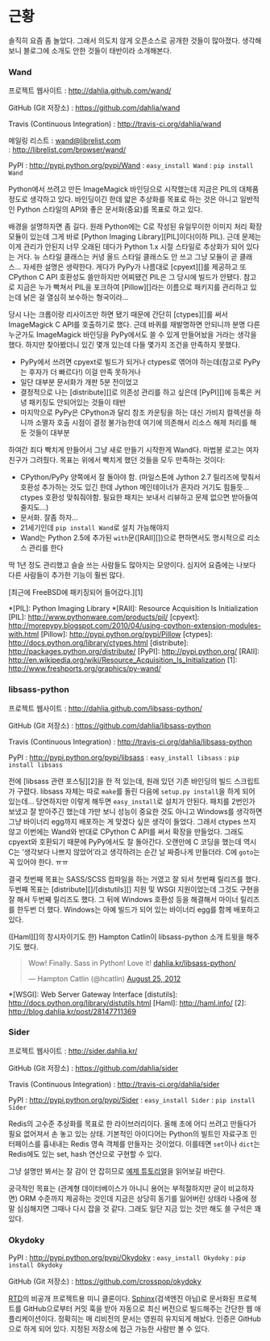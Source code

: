 근황
====

솔직히 요즘 좀 놀았다. 그래서 의도치 않게 오픈소스로 공개한 것들이 많아졌다. 생각해보니 블로그에 소개도 안한 것들이 태반이라 소개해본다.

### Wand

프로젝트 웹사이트
:   <http://dahlia.github.com/wand/>

GitHub (Git 저장소)
:   <https://github.com/dahlia/wand>

Travis (Continuous Integration)
:   <http://travis-ci.org/dahlia/wand>

메일링 리스트
:   <wand@librelist.com>  
:   <http://librelist.com/browser/wand/>

PyPI
:   <http://pypi.python.org/pypi/Wand>
:   `easy_install Wand`
:   `pip install Wand`

Python에서 쓰려고 만든 ImageMagick 바인딩으로 시작했는데 지금은 PIL의 대체품 정도로 생각하고 있다. 바인딩이긴 한데 얇은 추상화를 목표로 하는 것은 아니고 일반적인 Python 스타일의 API와 좋은 문서화(중요)를 목표로 하고 있다.

배경을 설명하자면 좀 길다. 원래 Python에는 C로 작성된 유일무이한 이미지 처리 확장 모듈이 있는데 그게 바로 [Python Imaging Library][PIL]이다(이하 PIL). 근데 문제는 이게 관리가 안된지 너무 오래된 데다가 Python 1.x 시절 스타일로 추상화가 되어 있다는 거다. 뉴 스타일 클래스는 커녕 올드 스타일 클래스도 안 쓰고 그냥 모듈이 곧 클래스… 자세한 설명은 생략한다. 게다가 PyPy가 나름대로 [cpyext][]를 제공하고 또 CPython C API 호환성도 쓸만하지만 어찌됐건 PIL은 그 당시에 빌드가 안됐다. 참고로 지금은 누가 빡쳐서 PIL을 포크하여 [Pillow][]라는 이름으로 패키지를 관리하고 있는데 낡은 걸 열심히 보수하는 형국이라…

당시 나는 크롭이랑 리사이즈만 하면 됐기 때문에 간단히 [ctypes][]를 써서 ImageMagick C API를 호출하기로 했다. 근데 바퀴를 재발명하면 안되니까 분명 다른 누군가도 ImageMagick 바인딩을 PyPy에서도 쓸 수 있게 만들어놨을 거라는 생각을 했다. 하지만 찾아봤더니 있긴 몇개 있는데 다들 몇가지 조건을 만족하지 못했다.

- PyPy에서 쓰려면 cpyext로 빌드가 되거나 ctypes로 엮어야 하는데(참고로 PyPy는 후자가 더 빠르다!) 이걸 만족 못하거나
- 일단 대부분 문서화가 개판 5분 전이었고
- 결정적으로 나는 [distribute][]로 의존성 관리를 하고 싶은데 [PyPI][]에 등록은 커녕 패키징도 안되어있는 것들이 태반
- 마지막으로 PyPy은 CPython과 달리 참조 카운팅을 하는 대신 가비지 컬렉션을 하니까 소멸자 호출 시점이 결정 불가능한데 여기에 의존해서 리소스 해제 처리를 해둔 것들이 대부분

하여간 죄다 빡치게 만들어서 그냥 새로 만들기 시작한게 Wand다. 마법봉 로고는 여자친구가 그려줬다. 목표는 위에서 빡치게 했던 것들을 모두 만족하는 것이다:

- CPython/PyPy 양쪽에서 잘 돌아야 함. (마일스톤에 Jython 2.7 릴리즈에 맞춰서 호환성 추가하는 것도 있긴 한데 Jython 메인테이너가 혼자라 거기도 힘들듯… ctypes 호환성 맞춰줘야함. 필요한 패치는 보내서 리뷰하고 문제 없으면 받아들여줄지도…)
- 문서화. 잘좀 하자…
- 21세기인데 `pip install Wand`로 설치 가능해야지
- Wand는 Python 2.5에 추가된 `with`문([RAII][])으로 편하면서도 명시적으로 리소스 관리를 한다

딱 1년 정도 관리했고 슬슬 쓰는 사람들도 많아지는 모양이다. 심지어 요즘에는 나보다 다른 사람들이 추가한 기능이 훨씬 많다.

[최근에 FreeBSD에 패키징되어 들어갔다.][1]

*[PIL]: Python Imaging Library
*[RAII]: Resource Acquisition Is Initialization
[PIL]: http://www.pythonware.com/products/pil/
[cpyext]: http://morepypy.blogspot.com/2010/04/using-cpython-extension-modules-with.html
[Pillow]: http://pypi.python.org/pypi/Pillow
[ctypes]: http://docs.python.org/library/ctypes.html
[distribute]: http://packages.python.org/distribute/
[PyPI]: http://pypi.python.org/
[RAII]: http://en.wikipedia.org/wiki/Resource_Acquisition_Is_Initialization
[1]: http://www.freshports.org/graphics/py-wand/


### libsass-python

프로젝트 웹사이트
:   <http://dahlia.github.com/libsass-python/>

GitHub (Git 저장소)
:   <https://github.com/dahlia/libsass-python>

Travis (Continuous Integration)
:   <http://travis-ci.org/dahlia/libsass-python>

PyPI
:   <http://pypi.python.org/pypi/libsass>
:   `easy_install libsass`
:   `pip install libsass`

전에 [libsass 관련 포스팅][2]을 한 적 있는데, 원래 있던 기존 바인딩의 빌드 스크립트가 구렸다. libsass 자체는 따로 `make`를 돌린 다음에 `setup.py install`을 하게 되어 있는데… 당연하지만 이렇게 해두면 `easy_install`로 설치가 안된다. 패치를 2번인가 보냈고 잘 받아주긴 했는데 가만 보니 성능이 중요한 것도 아니고 Windows를 생각하면 그냥 바이너리 egg까지 배포하는 게 맞겠다 싶은 생각이 들었다. 그래서 ctypes 쓰지 않고 이번에는 Wand와 반대로 CPython C API를 써서 확장을 만들었다. 그래도 cpyext와 호환되기 때문에 PyPy에서도 잘 돌아간다. 오랜만에 C 코딩을 했는데 역시 C는 ‘생각보다 나쁘지 않았어’라고 생각하려는 순간 날 짜증나게 만들더라. C에 `goto`는 꼭 있어야 한다. ㅠㅠ

결국 첫번째 목표는 SASS/SCSS 컴파일을 하는 거였고 잘 되서 첫번째 릴리즈를 했다. 두번째 목표는 [distribute][]/[distutils][] 지원 및 WSGI 지원이었는데 그것도 구현을 잘 해서 두번째 릴리즈도 했다. 그 뒤에 Windows 호환성 등을 해결해서 마이너 릴리즈를 한두번 더 했다. Windows는 아예 빌드가 되어 있는 바이너리 egg를 함께 배포하고 있다.

([Haml][]의 창시자이기도 한) Hampton Catlin이 libsass-python 소개 트윗을 해주기도 했다.

<blockquote class="twitter-tweet"><p>Wow! Finally. Sass in Python! Love it! <a href="http://t.co/RoqJ879u" title="http://dahlia.kr/libsass-python/">dahlia.kr/libsass-python/</a></p>&mdash; Hampton Catlin (@hcatlin) <a href="https://twitter.com/hcatlin/status/239482732957278209" data-datetime="2012-08-25T22:01:47+00:00">August 25, 2012</a></blockquote>
<script src="//platform.twitter.com/widgets.js" charset="utf-8"></script>

*[WSGI]: Web Server Gateway Interface
[distutils]: http://docs.python.org/library/distutils.html
[Haml]: http://haml.info/
[2]: http://blog.dahlia.kr/post/28147711369


### Sider

프로젝트 웹사이트
:   <http://sider.dahlia.kr/>

GitHub (Git 저장소)
:   <https://github.com/dahlia/sider>

Travis (Continuous Integration)
:   <http://travis-ci.org/dahlia/sider>

PyPI
:   <http://pypi.python.org/pypi/Sider>
:   `easy_install Sider`
:   `pip install Sider`

Redis의 고수준 추상화를 목표로 한 라이브러리이다. 올해 초에 어디 쓰려고 만들다가 필요 없어져서 손 놓고 있는 상태. 기본적인 아이디어는 Python의 빌트인 자료구조 인터페이스를 흉내내는 Redis 영속 객체를 만들자는 것이었다. 이를테면 `set`이나 `dict`는 Redis에도 있는 set, hash 연산으로 구현할 수 있다.

그냥 설명만 봐서는 잘 감이 안 잡히므로 [예제 튜토리얼][3]을 읽어보길 바란다.

궁극적인 목표는 (관계형 데이터베이스가 아니니 용어는 부적절하지만 굳이 비교하자면) ORM 수준까지 제공하는 것인데 지금은 상당히 동기를 잃어버린 상태라 나중에 정말 심심해지면 그때나 다시 잡을 것 같다. 그래도 일단 지금 있는 것만 해도 쓸 구석은 꽤 있다.

[3]: http://sider.dahlia.kr/en/latest/sider/ext/wsgi_referer_stat.html


### Okydoky

PyPI
:   <http://pypi.python.org/pypi/Okydoky>
:   `easy_install Okydoky`
:   `pip install Okydoky`

GitHub (Git 저장소)
:   <https://github.com/crosspop/okydoky>

[RTD][]의 비공개 프로젝트용 미니 클론이다. [Sphinx][](검색엔진 아님)로 문서화된 프로젝트를 GitHub으로부터 커밋 훅을 받아 자동으로 최신 버전으로 빌드해주는 간단한 웹 애플리케이션이다. 정확히는 매 리비전의 문서는 영원히 유지되게 해놨다. 인증은 GitHub으로 하게 되어 있다. 지정된 저장소에 접근 가능한 사람만 볼 수 있다.

[RTD]: http://readthedocs.org/
[Sphinx]: http://sphinx.pocoo.org/
